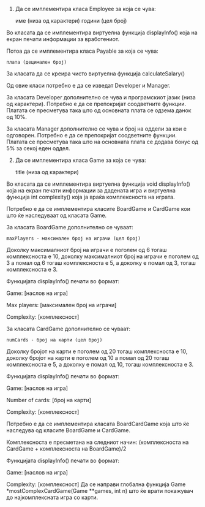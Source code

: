 1. Да се имплементира класа Employee за која се чува:

    име (низа од карактери)
    години (цел број)

Во класата да се имплементира виртуелна функција displayInfo() која на екран печати информации за вработениот.

Потоа да се имплементира класа Payable за која се чува:

    плата (децимален број)

За класата да се креира чисто виртуелна функција calculateSalary()

Од овие класи потребно е да се изведат Developer и Manager. 

За класата Developer дополнително се чува и програмскиот јазик (низа од карактери). Потребно е да се препокријат соодветните функции. Платата се пресметува така што од основната плата се одзема данок од 10%.

За класата Manager дополнително се чува и број на оддели за кои е одговорен. Потребно е да се препокријат соодветните функции. Платата се пресметува така што на основната плата се додава бонус од 5% за секој еден оддел. 

2. Да се имплементира класа Game за која се чува:

    title (низа од карактери)

Во класата да се имплементира виртуелна функција void displayInfo() која на екран печати информации за дадената игра и виртуелна функција int complexity() која ја враќа комплексноста на играта.

Потребно е да се имплементира класите BoardGame и CardGame кои што ќе наследуваат од класата Game.

За класата BoardGame дополнително се чуваат:

    maxPlayers - максимален број на играчи (цел број)

Доколку максималниот број на играчи е поголем од 6 тогаш комплексноста е 10, доколку  максималниот број на играчи е поголем од 3 а помал од 6 тогаш комплексноста е 5, а доколку е помал од 3, тогаш комплексноста е 3.

Функцијата displayInfo() печати во формат:

Game: [наслов на игра]

Max players: [максимален број на играчи]

Complexity: [комплексност]

За класата CardGame дополнително се чуваат:

    numCards - број на карти (цел број)

Доколку бројот на карти е поголем од 20 тогаш комплексноста е 10, доколку  бројот на карти е поголем од 10 а помал од 20 тогаш комплексноста е 5, а доколку е помал од 10, тогаш комплексноста е 3.

Функцијата displayInfo() печати во формат:

Game: [наслов на игра]

Number of cards: [број на карти]

Complexity: [комплексност]

Потребно е да се имплементира класата BoardCardGame која што ќе наследува од класите BoardGame и CardGame.

Комплексноста е пресметана на следниот начин: (комплексноста на CardGame + комплексноста на BoardGame)/2

Функцијата displayInfo() печати во формат:

Game: [наслов на игра]

Complexity: [комплексност]
Да се направи глобална функција Game *mostComplexCardGame(Game **games, int n) што ќе врати покажувач до најкомплексната игра со карти.